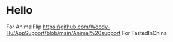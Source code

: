 # Hello
For AnimalFlip
https://github.com/Woody-Hu/AppSupport/blob/main/Animal%20support
For TastedInChina

